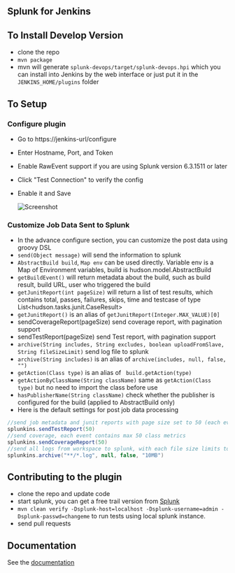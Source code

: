 Splunk for Jenkins
---------

To Install Develop Version
----
 - clone the repo
 - `mvn package`
 -  mvn will generate `splunk-devops/target/splunk-devops.hpi` which you can install into Jenkins by the web interface or just put it in the `JENKINS_HOME/plugins` folder


To Setup
----
### Configure plugin

 - Go to https://jenkins-url/configure
 - Enter Hostname, Port, and Token
 - Enable RawEvent support if you are using Splunk version 6.3.1511 or later
 - Click "Test Connection" to verify the config
 - Enable it and Save
 
   ![Screenshot](doc/images/splunk_for_jenkins_config_basic.png)

### Customize Job Data Sent to Splunk

- In the advance configure section, you can customize the post data using groovy DSL
- ``send(Object message)`` will send the information to splunk
- ``AbstractBuild build``, ``Map env`` can be used directly. Variable env is a Map of Environment variables, build is hudson.model.AbstractBuild
- `getBuildEvent()` will return metadata about the build, such as build result, build URL, user who triggered the build
- `getJunitReport(int pageSize)` will return a list of test results, which contains total, passes, failures, skips, time and testcase of type List<hudson.tasks.junit.CaseResult>
- `getJunitReport()` is an alias of `getJunitReport(Integer.MAX_VALUE)[0]`
- sendCoverageReport(pageSize)  send coverage report, with pagination support
- sendTestReport(pageSize)  send Test report, with pagination support
- `archive(String includes, String excludes, boolean uploadFromSlave, String fileSizeLimit)` send log file to splunk
- `archive(String includes)` is an alias of `archive(includes, null, false, "")`
- `getAction(Class type)` is an alias of ` build.getAction(type)`
- `getActionByClassName(String className)` same as `getAction(Class type)` but no need to import the class before use
- `hasPublisherName(String className)` check whether the publisher is configured for the build (applied to AbstractBuild only)
- Here is the default settings for post job data processing

```groovy
//send job metadata and junit reports with page size set to 50 (each event contains max 50 test cases)
splunkins.sendTestReport(50)
//send coverage, each event contains max 50 class metrics
splunkins.sendCoverageReport(50)
//send all logs from workspace to splunk, with each file size limits to 10MB
splunkins.archive("**/*.log", null, false, "10MB")

```

Contributing to the plugin
----
-   clone the repo and update code
-   start splunk, you can get a free trail version from
    [Splunk](https://splunk.com/)
-   `mvn clean verify -Dsplunk-host=localhost -Dsplunk-username=admin -Dsplunk-passwd=changeme`
    to run tests using local splunk instance.
-   send pull requests

Documentation
----
See the [documentation](doc/splunk-devops-usage.md)
